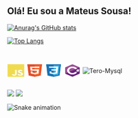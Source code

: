 ## Olá! Eu sou a Mateus Sousa!


[![Anurag's GitHub stats](https://github-readme-stats.vercel.app/api?username=Teroriata&show_icons=true&theme=dracula)](https://github.com/anuraghazra/github-readme-stats)

[![Top Langs](https://github-readme-stats.vercel.app/api/top-langs/?username=Teroriata&layout=compact&theme=dracula)](https://github.com/anuraghazra/github-readme-stats)
##

<div style="display: inline_block"><br>
  <img align="center" alt="Tero-Js" height="30" width="40" src="https://raw.githubusercontent.com/devicons/devicon/master/icons/javascript/javascript-plain.svg">
  <img align="center" alt="Tero-HTML" height="30" width="40" src="https://raw.githubusercontent.com/devicons/devicon/master/icons/html5/html5-original.svg">
  <img align="center" alt="Tero-CSS" height="30" width="40" src="https://raw.githubusercontent.com/devicons/devicon/master/icons/css3/css3-original.svg">
  <img align="center" alt="Tero-Csharp" height="30" width="40" src="https://raw.githubusercontent.com/devicons/devicon/master/icons/csharp/csharp-original.svg">
    <img align="center" alt="Tero-Mysql" height="30" width="40" src="https://cdn.jsdelivr.net/gh/devicons/devicon@latest/icons/mysql/mysql-original.svg">
</div>
  
##
 
<div> 
  <a href= https://www.instagram.com/mxmtero/ target="_blank"><img src="https://img.shields.io/badge/-Instagram-%23E4405F?style=for-the-badge&logo=instagram&logoColor=white" target="_blank"></a>
  <a href="https://www.linkedin.com/in/mateus-silva-de-sousa-641a50199/" target="_blank"><img src="https://img.shields.io/badge/-LinkedIn-%230077B5?style=for-the-badge&logo=linkedin&logoColor=white" target="_blank"></a> 
</div>

![Snake animation](https://github.com/rafaballerini/rafaballerini/blog/output/github-contribution-grid-snake.svg)